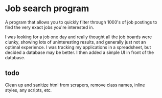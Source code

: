 # Job search program

A program that allows you to quickly filter through 1000's of job postings to find the very exact jobs you're interested
in.

I was looking for a job one day and really thought all the job boards were clunky, showing lots of uninteresting
results, and generally just not an optimal experience. I was tracking my applications in a spreadsheet, but decided
a database may be better. I then added a simple UI in front of the database.



## todo
Clean up and sanitize html from scrapers, remove class names, inline styles, any scripts, etc.